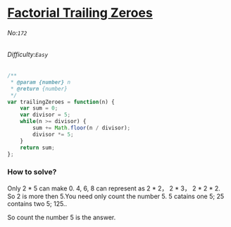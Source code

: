 # [Factorial Trailing Zeroes](https://leetcode.com/problems/factorial-trailing-zeroes/)
###### No:`172`
###### Difficulty:`Easy`


```javascript
/**
 * @param {number} n
 * @return {number}
 */
var trailingZeroes = function(n) {
    var sum = 0;
    var divisor = 5;
    while(n >= divisor) {
        sum += Math.floor(n / divisor);
        divisor *= 5;
    }
    return sum;
};
```

### How to solve?
Only 2 * 5 can make 0.
4, 6, 8 can represent as 2 * 2， 2 * 3， 2 * 2 * 2. So 2 is more then 5.You need only count the number 5.
5 catains one 5;
25 contains two 5;
125..

So count the number 5 is the answer.

